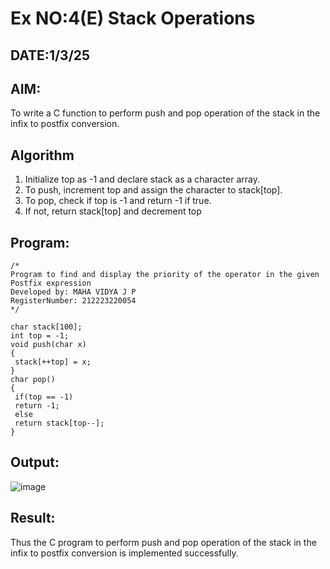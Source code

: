 # Ex NO:4(E) Stack Operations
## DATE:1/3/25
## AIM:
To write a C function to perform push and pop operation of the stack in the infix to postfix conversion.

## Algorithm
1. Initialize top as -1 and declare stack as a character array.
2. To push, increment top and assign the character to stack[top].
3. To pop, check if top is -1 and return -1 if true.
4. If not, return stack[top] and decrement top

## Program:
```
/*
Program to find and display the priority of the operator in the given Postfix expression
Developed by: MAHA VIDYA J P
RegisterNumber: 212223220054 
*/
```
```
char stack[100];
int top = -1;
void push(char x)
{
 stack[++top] = x;
}
char pop()
{
 if(top == -1)
 return -1;
 else
 return stack[top--];
}
```

## Output:
![image](https://github.com/user-attachments/assets/75d76a07-9b8d-4a9f-9943-6ef8ecf3995c)

## Result:
Thus the C program to perform push and pop operation of the stack in the infix to postfix conversion is implemented successfully.
